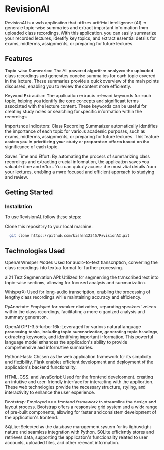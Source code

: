 # RevisionAI

RevisionAI is a web application that utilizes artificial intelligence (AI) to generate topic-wise summaries and extract important information from uploaded class recordings. With this application, you can easily summarize your recorded lectures, identify key topics, and extract essential details for exams, midterms, assignments, or preparing for future lectures.

## Features

Topic-wise Summaries: The AI-powered algorithm analyzes the uploaded class recordings and generates concise summaries for each topic covered in the lecture. These summaries provide a quick overview of the main points discussed, enabling you to review the content more efficiently.

Keyword Extraction: The application extracts relevant keywords for each topic, helping you identify the core concepts and significant terms associated with the lecture content. These keywords can be useful for creating study notes or searching for specific information within the recordings.

Importance Indicators: Class Recording Summarizer automatically identifies the importance of each topic for various academic purposes, such as exams, midterms, assignments, or preparing for future lectures. This feature assists you in prioritizing your study or preparation efforts based on the significance of each topic.

Saves Time and Effort: By automating the process of summarizing class recordings and extracting crucial information, the application saves you valuable time and effort. You can quickly access the most vital details from your lectures, enabling a more focused and efficient approach to studying and review.

## Getting Started

### Installation

To use RevisionAI, follow these steps:

Clone this repository to your local machine.

```bash
  git clone https://github.com/kishan12345/RevisionAI.git
```


## Technologies Used

OpenAI Whisper Model: Used for audio-to-text transcription, converting the class recordings into textual format for further processing.

ai21 Text Segmentation API: Utilized for segmenting the transcribed text into topic-wise sections, allowing for focused analysis and summarization.

WhisperX: Used for long-audio transcription, enabling the processing of lengthy class recordings while maintaining accuracy and efficiency.

PyAnnotate: Employed for speaker diarization, separating speakers' voices within the class recordings, facilitating a more organized analysis and summary generation.

OpenAI GPT-3.5-turbo-16k: Leveraged for various natural language processing tasks, including topic summarization, generating topic headings, extracting keywords, and identifying important information. This powerful language model enhances the application's ability to provide comprehensive and informative summaries.

Python Flask: Chosen as the web application framework for its simplicity and flexibility. Flask enables efficient development and deployment of the application's backend functionality.

HTML, CSS, and JavaScript: Used for the frontend development, creating an intuitive and user-friendly interface for interacting with the application. These web technologies provide the necessary structure, styling, and interactivity to enhance the user experience.

Bootstrap: Employed as a frontend framework to streamline the design and layout process. Bootstrap offers a responsive grid system and a wide range of pre-built components, allowing for faster and consistent development of the application's frontend.

SQLite: Selected as the database management system for its lightweight nature and seamless integration with Python. SQLite efficiently stores and retrieves data, supporting the application's functionality related to user accounts, uploaded files, and other relevant information.

